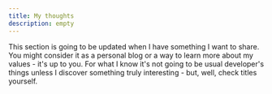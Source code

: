 ```yaml
---
title: My thoughts
description: empty
---
```


This section is going to be updated when I have something I want to share. You might consider it as a personal blog or a way to learn more about my values - it's up to you. For what I know it's not going to be usual developer's things unless I discover something truly interesting - but, well, check titles yourself.